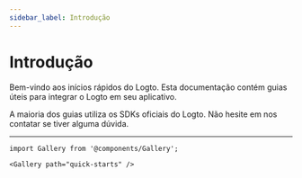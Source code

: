```yaml
---
sidebar_label: Introdução
---
```


# Introdução

Bem-vindo aos inícios rápidos do Logto. Esta documentação contém guias úteis para integrar o Logto em seu aplicativo.

A maioria dos guias utiliza os SDKs oficiais do Logto. Não hesite em nos contatar se tiver alguma dúvida.

---

```mdx-code-block
import Gallery from '@components/Gallery';

<Gallery path="quick-starts" />
```
